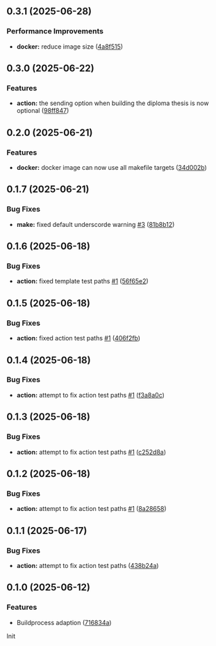 ## 0.3.1 (2025-06-28)


### Performance Improvements

* **docker:** reduce image size ([4a8f515](https://github.com/HTL-Leoben/da-base-template/commit/4a8f515d28d9c60fe022d0901ec389d554291118))

## 0.3.0 (2025-06-22)


### Features

* **action:** the sending option when building the diploma thesis is now optional ([98ff847](https://github.com/HTL-Leoben/da-base-template/commit/98ff8472e811cfb9fb24b3872c089483a235843f))

## 0.2.0 (2025-06-21)


### Features

* **docker:** docker image can now use all makefile targets ([34d002b](https://github.com/HTL-Leoben/da-base-template/commit/34d002b5800a59b95a957c0441aec7b04aa0e50a))

## 0.1.7 (2025-06-21)


### Bug Fixes

* **make:** fixed default underscorde warning  [#3](https://github.com/HTL-Leoben/da-base-template/issues/3) ([81b8b12](https://github.com/HTL-Leoben/da-base-template/commit/81b8b1211da51d8a9f0588893c95789fbcfd999d))

## 0.1.6 (2025-06-18)


### Bug Fixes

* **action:** fixed template test paths [#1](https://github.com/HTL-Leoben/da-base-template/issues/1) ([56f65e2](https://github.com/HTL-Leoben/da-base-template/commit/56f65e231c39a93cb55c80a3905c2f8d2e8bc96d))

## 0.1.5 (2025-06-18)


### Bug Fixes

* **action:** fixed action test paths [#1](https://github.com/HTL-Leoben/da-base-template/issues/1) ([406f2fb](https://github.com/HTL-Leoben/da-base-template/commit/406f2fb3f53ce5c86c7ea68618c38818ad264028))

## 0.1.4 (2025-06-18)


### Bug Fixes

* **action:** attempt to fix action test paths [#1](https://github.com/HTL-Leoben/da-base-template/issues/1) ([f3a8a0c](https://github.com/HTL-Leoben/da-base-template/commit/f3a8a0c1b185389bedab8fa90350340343f0d003))

## 0.1.3 (2025-06-18)


### Bug Fixes

* **action:** attempt to fix action test paths [#1](https://github.com/HTL-Leoben/da-base-template/issues/1) ([c252d8a](https://github.com/HTL-Leoben/da-base-template/commit/c252d8aeb95bf8dbb3e9cc88d71869124b194c32))

## 0.1.2 (2025-06-18)


### Bug Fixes

* **action:** attempt to fix action test paths [#1](https://github.com/HTL-Leoben/da-base-template/issues/1) ([8a28658](https://github.com/HTL-Leoben/da-base-template/commit/8a28658b220e6d183025e199718dd0fd546d8417))

## 0.1.1 (2025-06-17)


### Bug Fixes

* **action:** attempt to fix action test paths ([438b24a](https://github.com/HTL-Leoben/da-base-template/commit/438b24a7862356e64c0e295ba94c9c1f59ee1558))

## 0.1.0 (2025-06-12)


### Features

* Buildprocess adaption ([716834a](https://github.com/HTL-Leoben/da-base-template/commit/716834a36454452c6138607d2424162f2669fa91))

Init
